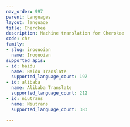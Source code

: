 ```yaml
---
nav_order: 997
parent: Languages
layout: language
title: Cherokee
description: Machine translation for Cherokee
code: chr
family:
- slug: iroquoian
  name: Iroquoian
supported_apis:
- id: baidu
  name: Baidu Translate
  supported_language_count: 197
- id: alibaba
  name: Alibaba Translate
  supported_language_count: 212
- id: niutrans
  name: Niutrans
  supported_language_count: 383

---
```


